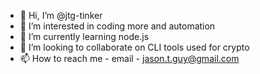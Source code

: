 - 👋 Hi, I’m @jtg-tinker
- 👀 I’m interested in coding more and automation
- 🌱 I’m currently learning node.js
- 💞️ I’m looking to collaborate on CLI tools used for crypto
- 📫 How to reach me - email - jason.t.guy@gmail.com

<!---
jtg-tinker/jtg-tinker is a ✨ special ✨ repository because its `README.md` (this file) appears on your GitHub profile.
You can click the Preview link to take a look at your changes.
--->
